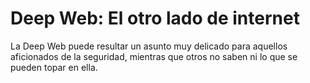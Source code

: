# Deep Web: El otro lado de internet


La Deep Web puede resultar un asunto muy delicado para aquellos aficionados de la seguridad, mientras que otros no saben ni lo que se pueden topar en ella.
